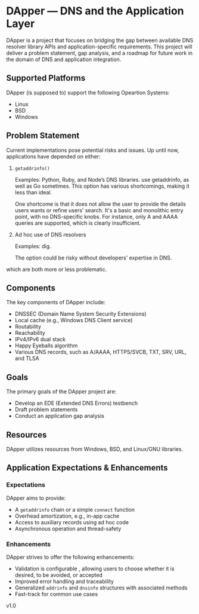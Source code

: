 # DApper — DNS and the Application Layer

DApper is a project that focuses on bridging the gap between available DNS resolver library APIs and application-specific requirements. This project will deliver a problem statement, gap analysis, and a roadmap for future work in the domain of DNS and application integration.

## Supported Platforms

DApper (is supposed to) support the following Opeartion Systems:

- Linux
- BSD
- Windows

## Problem Statement
Current implementations pose potential risks and issues. Up until now, applications have depended on either:


1. `getaddrinfo()` 
   
    Examples: Python, Ruby, and Node’s DNS libraries. use getaddrinfo, as well as Go sometimes.
    This option has various shortcomings, making it less than ideal. 

    One shortcome is that it does not allow the user to provide the details users wants or refine users' search. It's a basic and monolithic entry point, with no DNS-specific knobs. For instance, only A and AAAA queries are supported, which is clearly insufficient.
2. Ad hoc use of DNS resolvers 
   
   Examples: dig.
   
   The option could be risky without developers' expertise in DNS.

which are both more or less problematic. 


## Components

The key components of DApper include:

- DNSSEC (Domain Name System Security Extensions)
- Local cache (e.g., Windows DNS Client service)
- Routability
- Reachability
- IPv4/IPv6 dual stack
- Happy Eyeballs algorithm
- Various DNS records, such as A/AAAA, HTTPS/SVCB, TXT, SRV, URL, and TLSA

## Goals

The primary goals of the DApper project are:

- Develop an EDE (Extended DNS Errors) testbench
- Draft problem statements
- Conduct an application gap analysis

## Resources

DApper utilizes resources from Windows, BSD, and Linux/GNU libraries.

## Application Expectations & Enhancements

### Expectations

DApper aims to provide:

- A `getaddrinfo` chain or a simple `connect` function
- Overhead amortization, e.g., in-app cache
- Access to auxiliary records using ad hoc code
- Asynchronous operation and thread-safety

### Enhancements

DApper strives to offer the following enhancements:

- Validation is configurable , allowing users to choose whether it is desired, to be avoided, or accepted
- Improved error handling and traceability
- Generalized `addrinfo` and `dnsinfo` structures with associated methods
- Fast-track for common use cases

v1.0